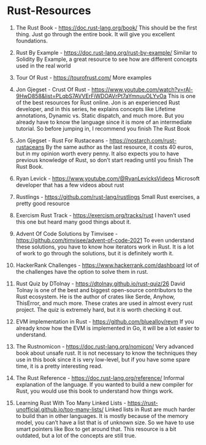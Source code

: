 # Rust-Resources
1. The Rust Book - https://doc.rust-lang.org/book/ This should be the first thing. Just go through the entire book. It will give you excellent foundations.

2. Rust By Example - https://doc.rust-lang.org/rust-by-example/ Similar to Solidity By Example, a great resource to see how are different concepts used in the real world

3. Tour Of Rust - https://tourofrust.com/ More examples

4. Jon Gjegset - Crust Of Rust - https://www.youtube.com/watch?v=rAl-9HwD858&list=PLqbS7AVVErFiWDOAVrPt7aYmnuuOLYvOa This is one of the best resources for Rust online. Jon is an experienced Rust developer, and in this series, he explains concepts like Lifetime annotations, Dynamic vs. Static dispatch, and much more. But you already have to know the language since it is more of an intermediate tutorial. So before jumping in, I recommend you finish The Rust Book

5. Jon Gjegset - Rust For Rustaceans - https://nostarch.com/rust-rustaceans By the same author as the last resource, it costs 40 euros, but in my opinion worth every penny. It also expects you to have previous knowledge of Rust, so don’t start reading until you finish The Rust Book.

6. Ryan Levick - https://www.youtube.com/@RyanLevicksVideos Microsoft developer that has a few videos about rust

7. Rustlings - https://github.com/rust-lang/rustlings Small Rust exercises, a pretty good resource

8. Exercism Rust Track - https://exercism.org/tracks/rust I haven’t used this one but heard many good things about it.

9. Advent Of Code Solutions by Timvisee - https://github.com/timvisee/advent-of-code-2021 To even understand these solutions, you have to know how iterators work in Rust. It is a lot of work to go through the solutions, but it is definitely worth it.

10. HackerRank Challenges - https://www.hackerrank.com/dashboard lot of the challenges have the option to solve them in rust.

11. Rust Quiz by DTolnay - https://dtolnay.github.io/rust-quiz/26 David Tolnay is one of the best and biggest open-source contributors to the Rust ecosystem. He is the author of crates like Serde, Anyhow, ThisError, and much more. These crates are used in almost every rust project. The quiz is extremely hard, but it is worth checking it out.

12. EVM implementation in Rust  - https://github.com/bluealloy/revm If you already know how the EVM is implemented in Go, it will be a lot easier to understand.

13. The Rustnomicon - https://doc.rust-lang.org/nomicon/ Very advanced book about unsafe rust. It is not necessary to know the techniques they use in this book since it is very low-level, but if you have some spare time, it is a pretty interesting read.

14. The Rust Reference - https://doc.rust-lang.org/reference/ Informal explanation of the language. If you wanted to build a new compiler for Rust, you would use this book to understand how things work.

15. Learning Rust With Too Many Linked Lists - https://rust-unofficial.github.io/too-many-lists/ Linked lists in Rust are much harder to build than in other languages. It is mostly because of the memory model, you can’t have a list that is of unknown size. So we have to use smart pointers like Box to get around that. This resource is a bit outdated, but a lot of the concepts are still true.



